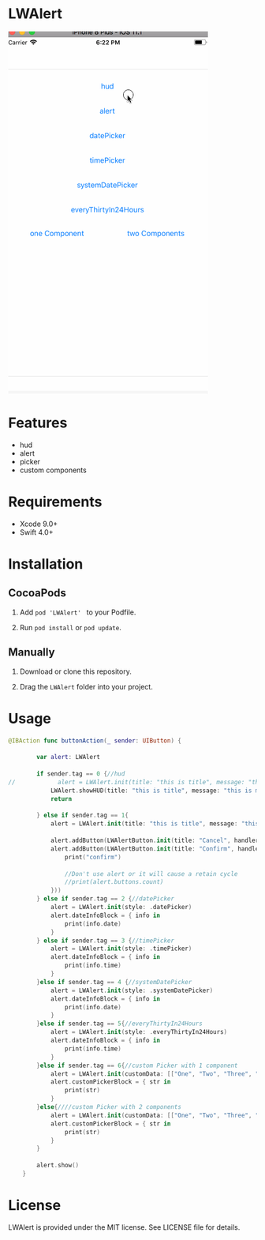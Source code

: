 # LWAlert

![图片](https://github.com/magic3584/LWAlert/raw/master/screenshot.gif)

# Features
* hud
* alert
* picker
* custom components

# Requirements
* Xcode 9.0+
* Swift 4.0+

# Installation
## CocoaPods

1. Add ``pod 'LWAlert' `` to your Podfile.

2. Run ``pod install`` or ``pod update``.

## Manually
1. Download or clone this repository.

2. Drag the ``LWAlert`` folder into your project.

# Usage
``` swift
@IBAction func buttonAction(_ sender: UIButton) {
        
        var alert: LWAlert
        
        if sender.tag == 0 {//hud
//            alert = LWAlert.init(title: "this is title", message: "this is message this is message this is message this is message this is message this is message this is message this is message ", style: .hud)
            LWAlert.showHUD(title: "this is title", message: "this is message this is message this is message this is message this is message this is message this is message this is message")
            return
            
        } else if sender.tag == 1{
            alert = LWAlert.init(title: "this is title", message: "this is message this is message this is message this is message this is message this is message this is message this is message ", style: .alert)
            
            alert.addButton(LWAlertButton.init(title: "Cancel", handler: nil))
            alert.addButton(LWAlertButton.init(title: "Confirm", handler: { ( button ) in
                print("confirm")
                
                //Don't use alert or it will cause a retain cycle
                //print(alert.buttons.count)
            }))
        } else if sender.tag == 2 {//datePicker
            alert = LWAlert.init(style: .datePicker)
            alert.dateInfoBlock = { info in
                print(info.date)
            }
        } else if sender.tag == 3 {//timePicker
            alert = LWAlert.init(style: .timePicker)
            alert.dateInfoBlock = { info in
                print(info.time)
            }
        }else if sender.tag == 4 {//systemDatePicker
            alert = LWAlert.init(style: .systemDatePicker)
            alert.dateInfoBlock = { info in
                print(info.date)
            }
        }else if sender.tag == 5{//everyThirtyIn24Hours
            alert = LWAlert.init(style: .everyThirtyIn24Hours)
            alert.dateInfoBlock = { info in
                print(info.time)
            }
        }else if sender.tag == 6{//custom Picker with 1 component
            alert = LWAlert.init(customData: [["One", "Two", "Three", "Four", "Five"]])
            alert.customPickerBlock = { str in
                print(str)
            }
        }else{////custom Picker with 2 components
            alert = LWAlert.init(customData: [["One", "Two", "Three", "Four", "Five"], ["O", "T", "F"]])
            alert.customPickerBlock = { str in
                print(str)
            }
        }
        
        alert.show()
    }
```



# License
LWAlert is provided under the MIT license. See LICENSE file for details.

